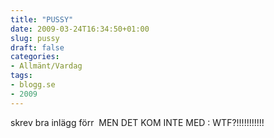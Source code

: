 ```yaml
---
title: "PUSSY"
date: 2009-03-24T16:34:50+01:00
slug: pussy
draft: false
categories:
- Allmänt/Vardag
tags:
- blogg.se
- 2009
---
```

skrev bra inlägg förr  MEN DET KOM INTE MED : WTF?!!!!!!!!!!!